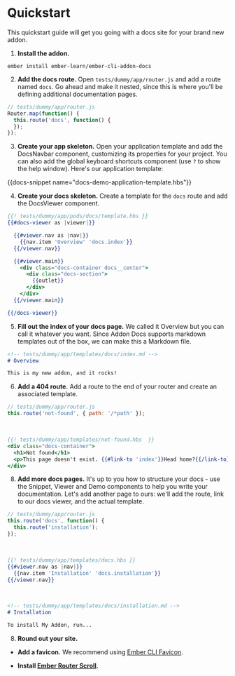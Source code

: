 # Quickstart

This quickstart guide will get you going with a docs site for your brand new addon.

1. **Install the addon.**

  ```
  ember install ember-learn/ember-cli-addon-docs
  ```

2. **Add the docs route.** Open `tests/dummy/app/router.js` and add a route named `docs`. Go ahead and make it nested, since this is where you'll be defining additional documentation pages.

  ```js
  // tests/dummy/app/router.js
  Router.map(function() {
    this.route('docs', function() {
    });
  });
  ```

3. **Create your app skeleton.** Open your application template and add the DocsNavbar component, customizing its properties for your project. You can also add the global keyboard shortcuts component (use `?` to show the help window). Here's our application template:

  {{docs-snippet name="docs-demo-application-template.hbs"}}

4. **Create your docs skeleton.** Create a template for the `docs` route and add the DocsViewer component.

  ```hbs
  {{! tests/dummy/app/pods/docs/template.hbs }}
  {{#docs-viewer as |viewer|}}

    {{#viewer.nav as |nav|}}
      {{nav.item 'Overview' 'docs.index'}}
    {{/viewer.nav}}

    {{#viewer.main}}
      <div class="docs-container docs__center">
        <div class="docs-section">
          {{outlet}}
        </div>
      </div>
    {{/viewer.main}}

  {{/docs-viewer}}
  ```

5. **Fill out the index of your docs page.** We called it Overview but you can call it whatever you want. Since Addon Docs supports markdown templates out of the box, we can make this a Markdown file.

  ```md
  <!-- tests/dummy/app/templates/docs/index.md -->
  # Overview

  This is my new addon, and it rocks!
  ```

6. **Add a 404 route.** Add a route to the end of your router and create an associated template.

  ```js
  // tests/dummy/app/router.js
  this.route('not-found', { path: '/*path' });
  ```

  <br />

  ```hbs
  {{! tests/dummy/app/templates/not-found.hbs  }}
  <div class="docs-container">
    <h1>Not found</h1>
    <p>This page doesn't exist. {{#link-to 'index'}}Head home?{{/link-to}}</p>
  </div>
  ```
8. **Add more docs pages.** It's up to you how to structure your docs - use the Snippet, Viewer and Demo components to help you write your documentation. Let's add another page to ours: we'll add the route, link to our docs viewer, and the actual template.

  ```js
  // tests/dummy/app/router.js
  this.route('docs', function() {
    this.route('installation');
  });
  ```

  <br />

  ```hbs
  {{! tests/dummy/app/templates/docs.hbs }}
  {{#viewer.nav as |nav|}}
    {{nav.item 'Installation' 'docs.installation'}}
  {{/viewer.nav}}
  ```

  <br />

  ```md
  <!-- tests/dummy/app/templates/docs/installation.md -->
  # Installation

  To install My Addon, run...
  ```

8. **Round out your site.**
  - **Add a favicon.** We recommend using [Ember CLI Favicon]( https://github.com/davewasmer/ember-cli-favicon).

  - **Install [Ember Router Scroll](https://github.com/dollarshaveclub/ember-router-scroll).**

